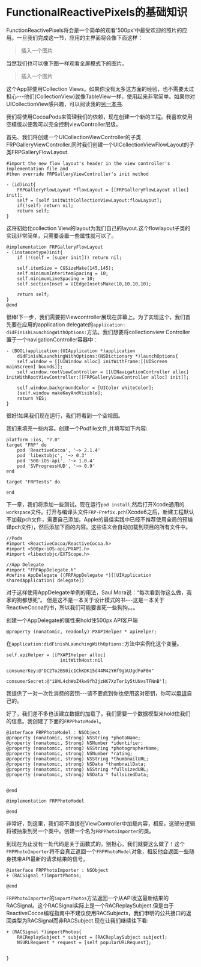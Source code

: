 # FunctionalReactivePixels的基础知识
FunctionReactivePixels将会是一个简单的观看'500px'中最受欢迎的照片的应用。一旦我们完成这一节，应用的主界面将会像下面这样：

> 插入一个图片

当然我们也可以像下图一样观看全屏模式下的图片。

> 插入一个图片

这个App将使用Collection Views。如果你没有太多这方面的经验，也不需要太过担心---他们(CollectionView)就像TableView一样，使用起来非常简单。如果你对UICollectionView感兴趣，可以阅读我的[另一本书](http://www.amazon.com/iOS-UICollectionView-Complete-Edition-Programming-ebook/dp/B00IHZKDCU).

我们将使用CocoaPods来管理我们的依赖，现在创建一个新的工程。我喜欢使用空模版以便我可以完全控制viewController层级。

首先、我们将创建一个UICollectionViewController的子类FRPGalleryViewController.同时我们创建一个UICollectionViewFlowLayout的子类FRPGalleryFlowLayout.

```
#import the new flow layout's header in the view controller's implementation file and
#then override FRPGalleryViewController's init method

- (id)init{
    FRPGalleryFlowLayout *flowLayout = [[FRPGalleryFlowLayout alloc] init];
    self = [self initWithCollectionViewLayout:flowLayout];
    if(!self) return nil;
    return self;
}
```

这将初始化collection View的layout为我们自己的layout.这个flowlayout子类的实现非常简单，只需要设置一些属性就可以了。

```
@implementation FRPGalleryFlowLayout
- (instancetype)init{
    if (!(self = [super init])) return nil;

    self.itemSize = CGSizeMake(145,145);
    self.minimumInteritemSpacing = 10;
    self.minimumLineSpacing = 10;
    self.sectionInset = UIEdgeInsetsMake(10,10,10,10);

    return self;
}
@end
```

很棒!下一步，我们需要把Viewcontroller展现在屏幕上。为了实现这个，我们首先要在应用的application delegate的`application: didFinishLaunchingWithOptions:`方法。我们想要将collectionview Controller置于一个navigationController容器中：

```
- (BOOL)application:(UIApplication *)application
    didFinishLaunchingWithOptions:(NSDictionary *)launchOptions{
    self.window = [[UIWindow alloc] initWithFrame:[[UIScreen mainScreen] bounds]];
    self.window.rootViewController = [[UINavigationController alloc] initWithRootViewController:[[FRPGalleryViewController alloc] init]];

    self.window.backgroundColor = [UIColor whiteColor];
    [self.window makeKeyAndVisible];
    return YES;
}
```
很好!如果我们现在运行，我们将看到一个空视图。

我们来填充一些内容。创建一个Podfile文件,并填写如下内容:
```
platform :ios, "7.0"
target "FRP" do
    pod 'ReactiveCocoa', '~> 2.1.4'
    pod 'libextobjc', '~> 0.3'
    pod '500-iOS-api', '~> 1.0.4'
    pod 'SVProgressHUD', '~> 0.9'
end

target "FRPTests" do

end
```
下一章，我们将添加一些测试。现在运行`pod install`,然后打开Xcode通用的`workspace`文件。打开与编译头文件`FRP-Prefix.pch`(Xcode6之后，新建工程默认不加载pch文件，需要自己添加，Apple的最佳实践中已经不推荐使用全局的预编译pch文件)，然后添加下面的内容。这些语义会自动加载到项目的所有文件中。
```
//Pods
#import <ReactiveCocoa/ReactiveCocoa.h>
#import <500px-iOS-api/PXAPI.h>
#import <libextobjc/EXTScope.h>

//App Delegate
#import "FRPAppDelegate.h"
#define AppDelegate ((FRPAppDelegate *)[[UIApplication sharedApplication] delegate])
```
对于这样使用AppDelegate单例的用法，Saul Mora说：“每次看到你这么做，我家的狗都想死”。
但是这不是一本关于设计模式的书---这是一本关于ReactiveCocoa的书，所以我们可能要害死一些狗狗。。。

创建一个AppDelegate的属性来hold住500px API客户端

```
@property (nonatomic, readonly) PXAPIHelper * apiHelper;
```
在`application:didFinishLaunchingWithOptions:`方法中实例化这个变量。
```
self.apiHelper = [[PXAPIHelper alloc]
                    initWithHost:nil
                    consumerKey:@"DC2To2BS0ic1ChKDK15d44M42YHf9gbUJgdFoF0m"
                    consumerSecret:@"i8WL4chWoZ4kw9fh3jzHK7XzTer1y5tUNvsTFNnB"];
```
我提供了一对一次性消费的密钥---请不要疯到你也使用这对密钥，你可以[申请](https://500px.com/)自己的。

好了，我们差不多也该建立数据的加载了。我们需要一个数据模型来hold住我们的信息。我创建了下面的`FRPPhotoModel`。
```
@interface FRPPhotoModel : NSObject
@property (nonatomic, strong) NSString *photoName;
@property (nonatomic, Strong) NSNumber *identifier;
@property (nonatomic, strong) NSString *photographerName;
@property (nonatomic, strong) NSNumber *rating;
@property (nonatomic, strong) NSString *thumbnailURL;
@property (nonatomic, strong) NSData *thumbnailData;
@property (nonatomic, strong) NSString *fullsizedURL;
@property (nonatomic, strong) NSData * fullsizedData;


@end

@implementation FRPPhotoModel

@end
```

非常好，到这里，我们将不直接在ViewController中加载内容，相反，这部分逻辑将被抽象到另一个类中。创建一个名为`FRPPhotoImporter`的类。

到现在为止没有一处代码是关于函数式的。别担心，我们就要这么做了！这个`FRPPhotoImporter`将不会真正返回一个`FRPPhotoModel`对象，相反他会返回一些随身携带API最新的请求结果的信号。

```
@interface FRPPhotoImporter : NSObject
+ (RACSignal *)importPhotos;

@end
```
`FRPPhotoImporter`的`importPhotos`方法返回一个从API发送最新结果的RACSignal。这个RACSignal实际上是一个RACReplaySubject.但是由于ReactiveCocoa编程指南中不建议使用RACSubjects，我们申明的公共接口的返回类型为RACSignal而非RACSubject.现在让我们继续往下看:

```
+ (RACSignal *)importPhotos{
    RACReplaySubject * subject = [RACReplaySubject subject];
    NSURLRequest * request = [self popularURLRequest];
    

}
```



